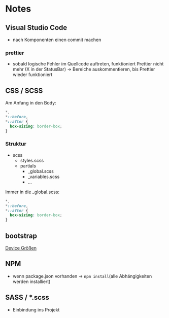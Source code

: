 # Notes

## Visual Studio Code

- nach Komponenten einen commit machen

### prettier

- sobald logische Fehler im Quellcode auftreten, funktioniert Prettier nicht mehr (X in der StatusBar) -> Bereiche auskommentieren, bis Prettier wieder funktioniert

## CSS / SCSS

Am Anfang in den Body:

```css
*,
*::before,
*::after {
  box-sizing: border-box;
}
```

### Struktur

- scss
  - styles.scss
  - partials
    - \_global.scss
    - \_variables.scss
    - ...

Immer in die \_global.scss:

```css
*,
*::before,
*::after {
  box-sizing: border-box;
}
```

## bootstrap

[Device Größen](https://getbootstrap.com/docs/4.3/layout/grid/#grid-options)

## NPM

- wenn package.json vorhanden -> `npm install`(alle Abhängigkeiten werden installiert)

## SASS / \*.scss

- Einbindung ins Projekt

